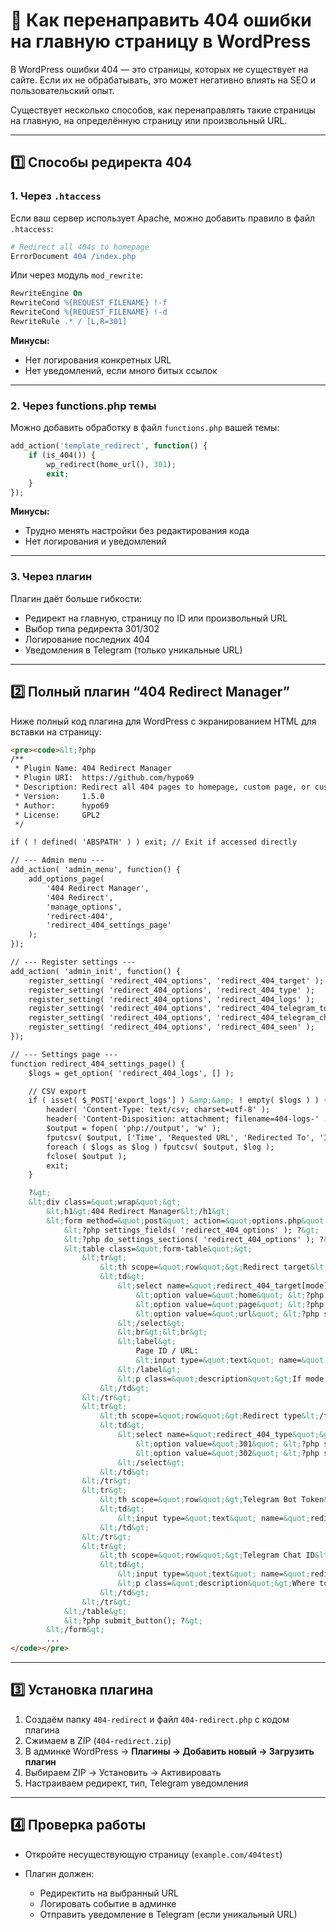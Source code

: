 
# 🔹 Как перенаправить 404 ошибки на главную страницу в WordPress

В WordPress ошибки 404 — это страницы, которых не существует на сайте. Если их не обрабатывать, это может негативно влиять на SEO и пользовательский опыт.

Существует несколько способов, как перенаправлять такие страницы на главную, на определённую страницу или произвольный URL.

---

## 1️⃣ Способы редиректа 404

### **1. Через `.htaccess`**

Если ваш сервер использует Apache, можно добавить правило в файл `.htaccess`:

```apache
# Redirect all 404s to homepage
ErrorDocument 404 /index.php
```

Или через модуль `mod_rewrite`:

```apache
RewriteEngine On
RewriteCond %{REQUEST_FILENAME} !-f
RewriteCond %{REQUEST_FILENAME} !-d
RewriteRule .* / [L,R=301]
```

**Минусы:**

* Нет логирования конкретных URL
* Нет уведомлений, если много битых ссылок

---

### **2. Через functions.php темы**

Можно добавить обработку в файл `functions.php` вашей темы:

```php
add_action('template_redirect', function() {
    if (is_404()) {
        wp_redirect(home_url(), 301);
        exit;
    }
});
```

**Минусы:**

* Трудно менять настройки без редактирования кода
* Нет логирования и уведомлений

---

### **3. Через плагин**

Плагин даёт больше гибкости:

* Редирект на главную, страницу по ID или произвольный URL
* Выбор типа редиректа 301/302
* Логирование последних 404
* Уведомления в Telegram (только уникальные URL)

---

## 2️⃣ Полный плагин “404 Redirect Manager”

Ниже полный код плагина для WordPress с экранированием HTML для вставки на страницу:

```html
<pre><code>&lt;?php
/**
 * Plugin Name: 404 Redirect Manager
 * Plugin URI:  https://github.com/hypo69
 * Description: Redirect all 404 pages to homepage, custom page, or custom URL with 301/302 option. Logs all 404 requests, supports CSV export and Telegram notifications (unique URLs only).
 * Version:     1.5.0
 * Author:      hypo69
 * License:     GPL2
 */

if ( ! defined( 'ABSPATH' ) ) exit; // Exit if accessed directly

// --- Admin menu ---
add_action( 'admin_menu', function() {
    add_options_page(
        '404 Redirect Manager',
        '404 Redirect',
        'manage_options',
        'redirect-404',
        'redirect_404_settings_page'
    );
});

// --- Register settings ---
add_action( 'admin_init', function() {
    register_setting( 'redirect_404_options', 'redirect_404_target' );
    register_setting( 'redirect_404_options', 'redirect_404_type' );
    register_setting( 'redirect_404_options', 'redirect_404_logs' );
    register_setting( 'redirect_404_options', 'redirect_404_telegram_token' );
    register_setting( 'redirect_404_options', 'redirect_404_telegram_chat_id' );
    register_setting( 'redirect_404_options', 'redirect_404_seen' );
});

// --- Settings page ---
function redirect_404_settings_page() {
    $logs = get_option( 'redirect_404_logs', [] );

    // CSV export
    if ( isset( $_POST['export_logs'] ) &amp;&amp; ! empty( $logs ) ) {
        header( 'Content-Type: text/csv; charset=utf-8' );
        header( 'Content-Disposition: attachment; filename=404-logs-' . date('Y-m-d') . '.csv' );
        $output = fopen( 'php://output', 'w' );
        fputcsv( $output, ['Time', 'Requested URL', 'Redirected To', 'IP'] );
        foreach ( $logs as $log ) fputcsv( $output, $log );
        fclose( $output );
        exit;
    }

    ?&gt;
    &lt;div class=&quot;wrap&quot;&gt;
        &lt;h1&gt;404 Redirect Manager&lt;/h1&gt;
        &lt;form method=&quot;post&quot; action=&quot;options.php&quot;&gt;
            &lt;?php settings_fields( 'redirect_404_options' ); ?&gt;
            &lt;?php do_settings_sections( 'redirect_404_options' ); ?&gt;
            &lt;table class=&quot;form-table&quot;&gt;
                &lt;tr&gt;
                    &lt;th scope=&quot;row&quot;&gt;Redirect target&lt;/th&gt;
                    &lt;td&gt;
                        &lt;select name=&quot;redirect_404_target[mode]&quot;&gt;
                            &lt;option value=&quot;home&quot; &lt;?php selected( get_option('redirect_404_target')['mode'] ?? '', 'home' ); ?&gt;&gt;Homepage&lt;/option&gt;
                            &lt;option value=&quot;page&quot; &lt;?php selected( get_option('redirect_404_target')['mode'] ?? '', 'page' ); ?&gt;&gt;Specific Page&lt;/option&gt;
                            &lt;option value=&quot;url&quot; &lt;?php selected( get_option('redirect_404_target')['mode'] ?? '', 'url' ); ?&gt;&gt;Custom URL&lt;/option&gt;
                        &lt;/select&gt;
                        &lt;br&gt;&lt;br&gt;
                        &lt;label&gt;
                            Page ID / URL:
                            &lt;input type=&quot;text&quot; name=&quot;redirect_404_target[value]&quot; value=&quot;&lt;?php echo esc_attr( get_option('redirect_404_target')['value'] ?? '' ); ?&gt;&quot; style=&quot;width:300px;&quot;&gt;
                        &lt;/label&gt;
                        &lt;p class=&quot;description&quot;&gt;If mode = &quot;page&quot;, enter page ID. If &quot;url&quot;, enter full URL.&lt;/p&gt;
                    &lt;/td&gt;
                &lt;/tr&gt;
                &lt;tr&gt;
                    &lt;th scope=&quot;row&quot;&gt;Redirect type&lt;/th&gt;
                    &lt;td&gt;
                        &lt;select name=&quot;redirect_404_type&quot;&gt;
                            &lt;option value=&quot;301&quot; &lt;?php selected( get_option('redirect_404_type'), '301' ); ?&gt;&gt;301 Permanent&lt;/option&gt;
                            &lt;option value=&quot;302&quot; &lt;?php selected( get_option('redirect_404_type'), '302' ); ?&gt;&gt;302 Temporary&lt;/option&gt;
                        &lt;/select&gt;
                    &lt;/td&gt;
                &lt;/tr&gt;
                &lt;tr&gt;
                    &lt;th scope=&quot;row&quot;&gt;Telegram Bot Token&lt;/th&gt;
                    &lt;td&gt;
                        &lt;input type=&quot;text&quot; name=&quot;redirect_404_telegram_token&quot; value=&quot;&lt;?php echo esc_attr( get_option('redirect_404_telegram_token') ); ?&gt;&quot; style=&quot;width:300px;&quot;&gt;
                    &lt;/td&gt;
                &lt;/tr&gt;
                &lt;tr&gt;
                    &lt;th scope=&quot;row&quot;&gt;Telegram Chat ID&lt;/th&gt;
                    &lt;td&gt;
                        &lt;input type=&quot;text&quot; name=&quot;redirect_404_telegram_chat_id&quot; value=&quot;&lt;?php echo esc_attr( get_option('redirect_404_telegram_chat_id') ); ?&gt;&quot; style=&quot;width:300px;&quot;&gt;
                        &lt;p class=&quot;description&quot;&gt;Where to send notifications (user or group chat ID)&lt;/p&gt;
                    &lt;/td&gt;
                &lt;/tr&gt;
            &lt;/table&gt;
            &lt;?php submit_button(); ?&gt;
        &lt;/form&gt;
        ...
</code></pre>
```

---

## 3️⃣ Установка плагина

1. Создаём папку `404-redirect` и файл `404-redirect.php` с кодом плагина
2. Сжимаем в ZIP (`404-redirect.zip`)
3. В админке WordPress → **Плагины → Добавить новый → Загрузить плагин**
4. Выбираем ZIP → Установить → Активировать
5. Настраиваем редирект, тип, Telegram уведомления

---

## 4️⃣ Проверка работы

* Откройте несуществующую страницу (`example.com/404test`)
* Плагин должен:

  * Редиректить на выбранный URL
  * Логировать событие в админке
  * Отправить уведомление в Telegram (если уникальный URL)


